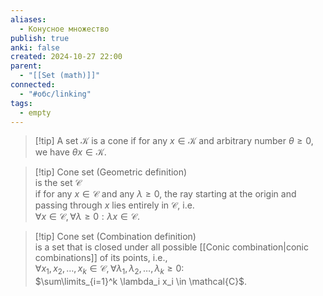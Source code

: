 ```yaml
---
aliases:
  - Конусное множество
publish: true
anki: false
created: 2024-10-27 22:00
parent:
  - "[[Set (math)]]"
connected:
  - "#обс/linking"
tags:
  - empty
---
```


> [!tip] A set $\mathcal{K}$ is a cone 
> if for any $x \in \mathcal{K}$ and arbitrary number $\theta \geq 0$, we have $\theta x \in \mathcal{K}$.

> [!tip] Cone set (Geometric definition)  
is the set $\mathcal{C}$  
if for any $x \in \mathcal{C}$ and any $\lambda \geq 0$, the ray starting at the origin and passing through $x$ lies entirely in $\mathcal{C}$, i.e.  
$\forall x \in \mathcal{C}, \forall \lambda \geq 0: \lambda x \in \mathcal{C}$.

> [!tip] Cone set (Combination definition)  
is a set that is closed under all possible [[Conic combination|conic combinations]] of its points, i.e.,  
$\forall x_1, x_2, \ldots, x_k \in \mathcal{C}, \forall \lambda_1, \lambda_2, \ldots, \lambda_k \geq 0$:  
$\sum\limits_{i=1}^k \lambda_i x_i \in \mathcal{C}$.
